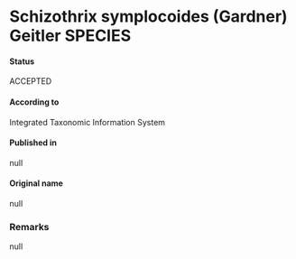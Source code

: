 Schizothrix symplocoides (Gardner) Geitler SPECIES
=======

#### Status
ACCEPTED

#### According to
Integrated Taxonomic Information System

#### Published in
null

#### Original name
null

### Remarks
null